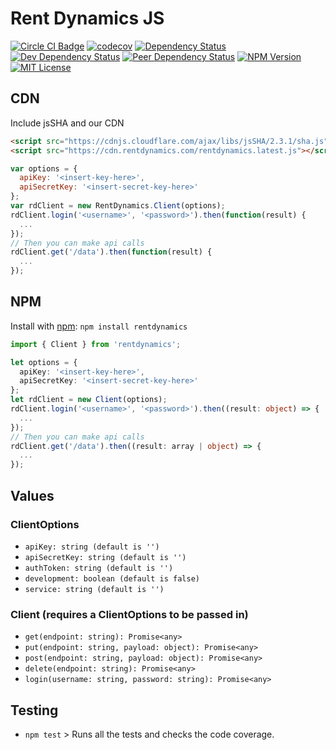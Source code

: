 
# Rent Dynamics JS

[![Circle CI Badge][circleci-badge]][circleci-link]
[![codecov][codecov-image]][codecov-link]
[![Dependency Status][dependency-image]][dependency-link]
[![Dev Dependency Status][dev-dependency-image]][dev-dependency-link]
[![Peer Dependency Status][peer-dependency-image]][peer-dependency-link]
[![NPM Version][npm-version-image]][npm-version-link]
[![MIT License][npm-license-image]][npm-license-link]


## CDN
Include jsSHA and our CDN
```html
<script src="https://cdnjs.cloudflare.com/ajax/libs/jsSHA/2.3.1/sha.js"></script>
<script src="https://cdn.rentdynamics.com/rentdynamics.latest.js"></script>
```
```js
var options = {
  apiKey: '<insert-key-here>',
  apiSecretKey: '<insert-secret-key-here>'
};
var rdClient = new RentDynamics.Client(options);
rdClient.login('<username>', '<password>').then(function(result) {
  ...
});
// Then you can make api calls
rdClient.get('/data').then(function(result) {
  ...
});
```


## NPM
Install with [npm](https://www.npmjs.com/): `npm install rentdynamics`
```ts
import { Client } from 'rentdynamics';

let options = {
  apiKey: '<insert-key-here>',
  apiSecretKey: '<insert-secret-key-here>'
};
let rdClient = new Client(options);
rdClient.login('<username>', '<password>').then((result: object) => {
  ...
});
// Then you can make api calls
rdClient.get('/data').then((result: array | object) => {
  ...
});
```


## Values
### ClientOptions
 * `apiKey: string (default is '')`
 * `apiSecretKey: string (default is '')`
 * `authToken: string (default is '')`
 * `development: boolean (default is false)`
 * `service: string (default is '')`

### Client (requires a ClientOptions to be passed in)
 * `get(endpoint: string): Promise<any>`
 * `put(endpoint: string, payload: object): Promise<any>`
 * `post(endpoint: string, payload: object): Promise<any>`
 * `delete(endpoint: string): Promise<any>`
 * `login(username: string, password: string): Promise<any>`


## Testing
 * `npm test` > Runs all the tests and checks the code coverage.


[circleci-badge]: https://circleci.com/gh/RentDynamics/rentdynamics-js/tree/master.svg?style=shield&circle-token=8ca42b3ae23f8df7f754457b3daae599f716f85c
[circleci-link]: https://circleci.com/gh/RentDynamics/rentdynamics-js
[codecov-image]: https://codecov.io/gh/RentDynamics/rentdynamics-js/branch/master/graph/badge.svg
[codecov-link]: https://codecov.io/gh/RentDynamics/rentdynamics-js
[dependency-image]: https://david-dm.org/RentDynamics/rentdynamics-js/status.svg
[dependency-link]: https://david-dm.org/RentDynamics/rentdynamics-js
[dev-dependency-image]: https://david-dm.org/RentDynamics/rentdynamics-js/dev-status.svg
[dev-dependency-link]: https://david-dm.org/RentDynamics/rentdynamics-js?type=dev
[peer-dependency-image]: https://david-dm.org/RentDynamics/rentdynamics-js/peer-status.svg
[peer-dependency-link]: https://david-dm.org/RentDynamics/rentdynamics-js?type=peer
[npm-version-image]: https://img.shields.io/npm/v/rentdynamics.svg
[npm-version-link]: https://www.npmjs.com/package/rentdynamics
[npm-license-image]: https://img.shields.io/npm/l/rentdynamics.svg
[npm-license-link]: LICENSE
